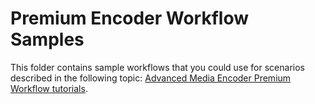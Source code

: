 # Premium Encoder Workflow Samples

This folder contains sample workflows that you could use for scenarios described in the following topic: [Advanced Media Encoder Premium Workflow tutorials](https://azure.microsoft.com/documentation/articles/media-services-media-encoder-premium-workflow-tutorials/).